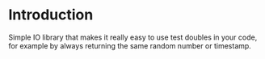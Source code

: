 # Introduction
Simple IO library that makes it really easy to use test doubles in your code,
for example by always returning the same random number or timestamp.
